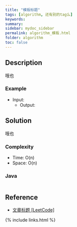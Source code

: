```yaml
---
title: "模板标题"
tags: [algorithm, 还有别的tag么]
keywords:
summary:
sidebar: mydoc_sidebar
permalink: algorithm_模板.html
folder: algorithm
toc: false
---
```


## Description
哦也

### Example
* Input: 
  * Output: 

## Solution
哦也

### Complexity
* Time: O(n)
* Space: O(n)

### Java
```java

```

## Reference
* [文章标题 [LeetCode]](网址放在这里)

{% include links.html %}
